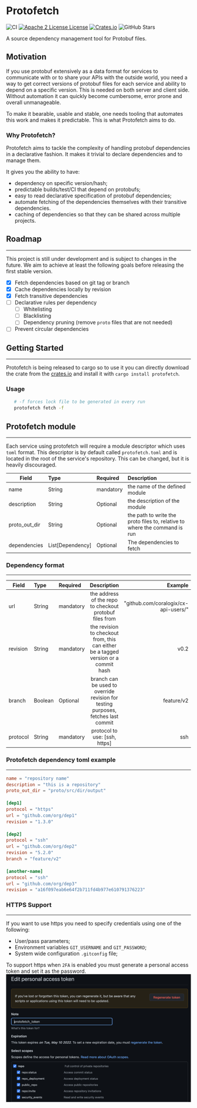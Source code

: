 # Protofetch
![CI](https://github.com/coralogix/protofetch/workflows/CI/badge.svg)
[![Apache 2 License License](http://img.shields.io/badge/license-APACHE2-blue.svg)](http://www.apache.org/licenses/LICENSE-2.0)
[![Crates.io](https://img.shields.io/crates/v/protofetch.svg)](https://crates.io/crates/protofetch)
![GitHub Stars](https://img.shields.io/github/stars/coralogix/protofetch.svg)

A source dependency management tool for Protobuf files.

## Motivation

If you use protobuf extensively as a data format for services to communicate with or to share your APIs with the outside world,
you need a way to get correct versions of protobuf files for each service and ability to depend on a specific version. 
This is needed on both server and client side. 
Without automation it can quickly become cumbersome, error prone and overall unmanageable.

To make it bearable, usable and stable, one needs tooling that automates this work and makes it predictable. This is what Protofetch aims to do.

### Why Protofetch?

Protofetch aims to tackle the complexity of handling protobuf dependencies in a declarative fashion.
It makes it trivial to declare dependencies and to manage them.

It gives you the ability to have:
* dependency on specific version/hash;
* predictable builds/test/CI that depend on protobufs;
* easy to read declarative specification of protobuf dependencies;
* automate fetching of the dependencies themselves with their transitive dependencies.
* caching of dependencies so that they can be shared across multiple projects.

## Roadmap

---

This project is still under development and is subject to changes in the future.
We aim to achieve at least the following goals before releasing the first stable version.

- [x] Fetch dependencies based on git tag or branch
- [x] Cache dependencies locally by revision
- [x] Fetch transitive dependencies
- [ ] Declarative rules per dependency
  - [ ] Whitelisting
  - [ ] Blacklisting
  - [ ] Dependency pruning (remove ``proto`` files that are not needed)
- [ ] Prevent circular dependencies

## Getting Started

---

Protofetch is being released to cargo so to use it you can directly download the crate from the [crates.io](https://crates.io/crates/protofetch)
and install it with `cargo install protofetch`.

### Usage

```sh
   # -f forces lock file to be generated in every run
   protofetch fetch -f
  ```

## Protofetch module

---

Each service using protofetch will require a module descriptor which uses `toml` format.
This descriptor is by default called `protofetch.toml` and is located in the root of the service's repository.
This can be changed, but it is heavily discouraged.

| Field         | Type             | Required  | Description                                                                |
|---------------|:-----------------|:----------|:---------------------------------------------------------------------------|
| name          | String           | mandatory | the name of the defined module                                             |
| description   | String           | Optional  | the description of the module                                              |
| proto_out_dir | String           | Optional  | the path to write the proto files to, relative to where the command is run |
| dependencies  | List[Dependency] | Optional  | The dependencies to fetch                                                  |

### Dependency format

---

| Field    | Type    | Required  |                                     Description                                     |                              Example |
|----------|:--------|:----------|:-----------------------------------------------------------------------------------:|-------------------------------------:|
| url      | String  | mandatory |               the address of the repo to checkout protobuf files from               | "github.com/coralogix/cx-api-users/" |
| revision | String  | mandatory | the revision to checkout from, this can either be a tagged version or a commit hash |                                 v0.2 |
| branch   | Boolean | Optional  |  branch can be used to override revision for testing purposes, fetches last commit  |                           feature/v2 |
| protocol | String  | mandatory |                            protocol to use: [ssh, https]                            |                                  ssh |


### Protofetch dependency toml example

---

```toml
name = "repository name"
description = "this is a repository"
proto_out_dir = "proto/src/dir/output"

[dep1]
protocol = "https"
url = "github.com/org/dep1"
revision = "1.3.0"

[dep2]
protocol = "ssh"
url = "github.com/org/dep2"
revision = "5.2.0"
branch = "feature/v2"

[another-name]
protocol = "ssh"
url = "github.com/org/dep3"
revision = "a16f097eab6e64f2b711fd4b977e610791376223"
```

### HTTPS Support

---
If you want to use https you need to specify credentials using one of the following:

- User/pass parameters;
- Environment variables `GIT_USERNAME` and `GIT_PASSWORD`;
- System wide configuration `.gitconfig` file;


To support https when `2FA` is enabled you must generate a personal access token and set it as the password.
![GitHub personal access token](readme-images/github-personal-access-token.png)